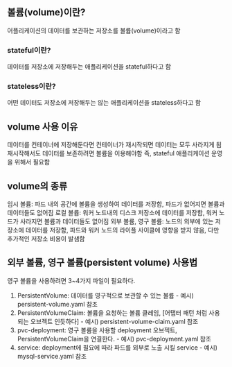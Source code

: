 ## 볼륨(volume)이란?
어플리케이션의 데이터를 보관하는 저장소를 볼륨(volume)이라고 함

### stateful이란?
데이터를 저장소에 저장해두는 애플리케이션을 stateful하다고 함

### stateless이란?
어떤 데이터도 저장소에 저장해두는 않는 애플리케이션을 stateless하다고 함

## volume 사용 이유
데이터를 컨테이너에 저장해둔다면 컨테이너가 재시작되면 데이터는 모두 사라지게 됨
재시작해서도 데이터를 보존하려면 볼륨을 이용해야함
즉, stateful 애플리케이션 운영을 위해서 필요함

## volume의 종류
임시 볼륨: 파드 내의 공간에 볼륨을 생성하여 데이터를 저장함, 파드가 없어지면 볼륨과 데이터들도 없어짐
로컬 볼륨: 워커 노드내의 디스크 저장소에 데이터를 저장함, 워커 노드가 사라지면 볼륨과 데이터들도 없어짐
외부 볼륨, 영구 볼륨: 노드의 외부에 있는 저장소에 데이터를 저장함, 파드와 워커 노드의 라이플 사이클에 영향을 받지 않음, 다만 추가적인 저장소 비용이 발샘함

## 외부 볼륨, 영구 볼륨(persistent volume) 사용법
영구 볼륨을 사용하려면 3~4가지 파일이 필요하다.
  1. PersistentVolume: 데이터를 영구적으로 보관할 수 있는 볼륨 - 예시) persistent-volume.yaml 참조
  2. PersistentVolumeClaim: 볼륨을 요청하는 볼륨 클레임, [어탭터 패턴 처럼 사용되는 오브젝트 인듯하다] - 예시) persistent-volume-claim.yaml 참조
  3. pvc-deployment: 영구 볼륨을 사용할 deployment 오브젝트, PersistentVolumeClaim을 연결한다. - 예시) pvc-deployment.yaml 참조
  4. service: deployment에 필요에 따라 파드를 외부로 노출 시킬 service - 예시) mysql-service.yaml 참조
